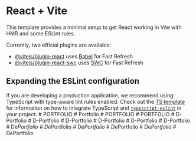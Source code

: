 # React + Vite

This template provides a minimal setup to get React working in Vite with HMR and some ESLint rules.

Currently, two official plugins are available:

- [@vitejs/plugin-react](https://github.com/vitejs/vite-plugin-react/blob/main/packages/plugin-react) uses [Babel](https://babeljs.io/) for Fast Refresh
- [@vitejs/plugin-react-swc](https://github.com/vitejs/vite-plugin-react/blob/main/packages/plugin-react-swc) uses [SWC](https://swc.rs/) for Fast Refresh

## Expanding the ESLint configuration

If you are developing a production application, we recommend using TypeScript with type-aware lint rules enabled. Check out the [TS template](https://github.com/vitejs/vite/tree/main/packages/create-vite/template-react-ts) for information on how to integrate TypeScript and [`typescript-eslint`](https://typescript-eslint.io) in your project.
#   P O R T F O L I O  
 #   P o r t f o l i o  
 #   P O R T F O L I O  
 #   P O R T F O L I O  
 #   D - P o r t f o l i o  
 #   D - P o r t f o l i o  
 #   D - P o r t f o l i o  
 #   D - P o r t f o l i o  
 #   D - P o r t f o l i o  
 #   D - P o r t f o l i o  
 #   D e _ P o r t f o l i o  
 #   D e _ P o r t f o l i o  
 #   D e _ P o r t f o l i o  
 #   D e _ P o r t f o l i o  
 #   D e _ P o r t f o l i o  
 #   D e _ P o r t f o l i o  
 